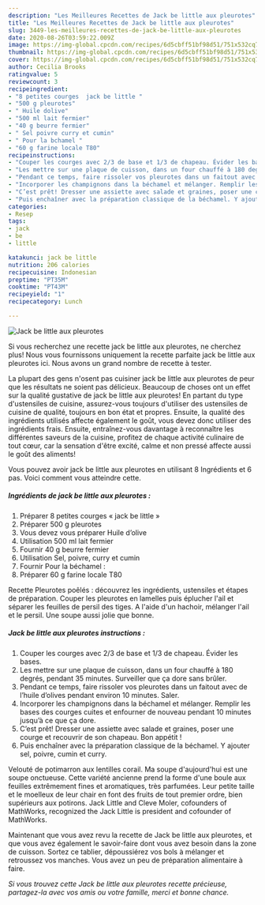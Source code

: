 ```yaml
---
description: "Les Meilleures Recettes de Jack be little aux pleurotes"
title: "Les Meilleures Recettes de Jack be little aux pleurotes"
slug: 3449-les-meilleures-recettes-de-jack-be-little-aux-pleurotes
date: 2020-08-26T03:59:22.009Z
image: https://img-global.cpcdn.com/recipes/6d5cbff51bf98d51/751x532cq70/jack-be-little-aux-pleurotes-photo-principale-de-la-recette.jpg
thumbnail: https://img-global.cpcdn.com/recipes/6d5cbff51bf98d51/751x532cq70/jack-be-little-aux-pleurotes-photo-principale-de-la-recette.jpg
cover: https://img-global.cpcdn.com/recipes/6d5cbff51bf98d51/751x532cq70/jack-be-little-aux-pleurotes-photo-principale-de-la-recette.jpg
author: Cecilia Brooks
ratingvalue: 5
reviewcount: 3
recipeingredient:
- "8 petites courges  jack be little "
- "500 g pleurotes"
- " Huile dolive"
- "500 ml lait fermier"
- "40 g beurre fermier"
- " Sel poivre curry et cumin"
- " Pour la bchamel "
- "60 g farine locale T80"
recipeinstructions:
- "Couper les courges avec 2/3 de base et 1/3 de chapeau. Évider les bases."
- "Les mettre sur une plaque de cuisson, dans un four chauffé à 180 degrés, pendant 35 minutes. Surveiller que ça dore sans brûler."
- "Pendant ce temps, faire rissoler vos pleurotes dans un faitout avec de l’huile d’olives pendant environ 10 minutes. Saler."
- "Incorporer les champignons dans la béchamel et mélanger. Remplir les bases des courges cuites et enfourner de nouveau pendant 10 minutes jusqu’à ce que ça dore."
- "C’est prêt! Dresser une assiette avec salade et graines, poser une courge et recouvrir de son chapeau. Bon appétit !"
- "Puis enchaîner avec la préparation classique de la béchamel. Y ajouter sel, poivre, cumin et curry."
categories:
- Resep
tags:
- jack
- be
- little

katakunci: jack be little 
nutrition: 206 calories
recipecuisine: Indonesian
preptime: "PT35M"
cooktime: "PT43M"
recipeyield: "1"
recipecategory: Lunch

---
```



![Jack be little aux pleurotes](https://img-global.cpcdn.com/recipes/6d5cbff51bf98d51/751x532cq70/jack-be-little-aux-pleurotes-photo-principale-de-la-recette.jpg)

Si vous recherchez une recette jack be little aux pleurotes, ne cherchez plus! Nous vous fournissons uniquement la recette parfaite jack be little aux pleurotes ici. Nous avons un grand nombre de recette à tester.

La plupart des gens n'osent pas cuisiner jack be little aux pleurotes de peur que les résultats ne soient pas délicieux. Beaucoup de choses ont un effet sur la qualité gustative de jack be little aux pleurotes! En partant du type d'ustensiles de cuisine, assurez-vous toujours d'utiliser des ustensiles de cuisine de qualité, toujours en bon état et propres. Ensuite, la qualité des ingrédients utilisés affecte également le goût, vous devez donc utiliser des ingrédients frais. Ensuite, entraînez-vous davantage à reconnaître les différentes saveurs de la cuisine, profitez de chaque activité culinaire de tout cœur, car la sensation d'être excité, calme et non pressé affecte aussi le goût des aliments!

<!--inarticleads1-->

Vous pouvez avoir jack be little aux pleurotes en utilisant 8 Ingrédients et 6 pas. Voici comment vous atteindre cette.

##### Ingrédients de jack be little aux pleurotes :

1. Préparer 8 petites courges « jack be little »
1. Préparer 500 g pleurotes
1. Vous devez vous préparer  Huile d’olive
1. Utilisation 500 ml lait fermier
1. Fournir 40 g beurre fermier
1. Utilisation  Sel, poivre, curry et cumin
1. Fournir  Pour la béchamel :
1. Préparer 60 g farine locale T80


Recette Pleurotes poêlés : découvrez les ingrédients, ustensiles et étapes de préparation. Couper les pleurotes en lamelles puis éplucher l&#39;ail et séparer les feuilles de persil des tiges. A l&#39;aide d&#39;un hachoir, mélanger l&#39;ail et le persil. Une soupe aussi jolie que bonne. 

<!--inarticleads2-->

##### Jack be little aux pleurotes instructions :

1. Couper les courges avec 2/3 de base et 1/3 de chapeau. Évider les bases.
1. Les mettre sur une plaque de cuisson, dans un four chauffé à 180 degrés, pendant 35 minutes. Surveiller que ça dore sans brûler.
1. Pendant ce temps, faire rissoler vos pleurotes dans un faitout avec de l’huile d’olives pendant environ 10 minutes. Saler.
1. Incorporer les champignons dans la béchamel et mélanger. Remplir les bases des courges cuites et enfourner de nouveau pendant 10 minutes jusqu’à ce que ça dore.
1. C’est prêt! Dresser une assiette avec salade et graines, poser une courge et recouvrir de son chapeau. Bon appétit !
1. Puis enchaîner avec la préparation classique de la béchamel. Y ajouter sel, poivre, cumin et curry.


Velouté de potimarron aux lentilles corail. Ma soupe d&#39;aujourd&#39;hui est une soupe onctueuse. Cette variété ancienne prend la forme d&#39;une boule aux feuilles extrêmement fines et aromatiques, très parfumées. Leur petite taille et le moelleux de leur chair en font des fruits de tout premier ordre, bien supérieurs aux potirons. Jack Little and Cleve Moler, cofounders of MathWorks, recognized the Jack Little is president and cofounder of MathWorks. 

<!--inarticleads1-->

<p>
Maintenant que vous avez revu la recette de Jack be little aux pleurotes, et que vous avez également le savoir-faire dont vous avez besoin dans la zone de cuisson. Sortez ce tablier, dépoussiérez vos bols à mélanger et retroussez vos manches. Vous avez un peu de préparation alimentaire à faire.
</p>

<p>
<i>Si vous trouvez cette Jack be little aux pleurotes recette précieuse, partagez-la avec vos amis ou votre famille, merci et bonne chance.</i>
</p>
